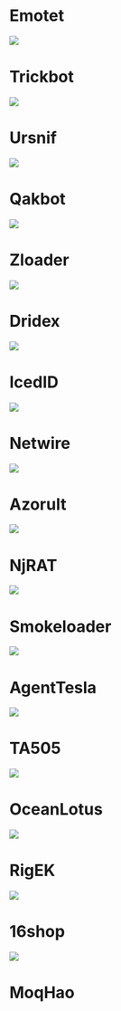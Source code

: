 # Emotet
![](https://github.com/mether049/Research/blob/master/Twitter/png/emotet.png)

# Trickbot
![](https://github.com/mether049/Research/blob/master/Twitter/png/Trickbot.png)

# Ursnif
![](https://github.com/mether049/Research/blob/master/Twitter/png/Ursnif.png)

# Qakbot
![](https://github.com/mether049/Research/blob/master/Twitter/png/Qakbot.png)

# Zloader
![](https://github.com/mether049/Research/blob/master/Twitter/png/Zloader.png)

# Dridex
![](https://github.com/mether049/Research/blob/master/Twitter/png/Dridex.png)

# IcedID
![](https://github.com/mether049/Research/blob/master/Twitter/png/IcedID.png)

# Netwire
![](https://github.com/mether049/Research/blob/master/Twitter/png/Netwire.png)

# Azorult
![](https://github.com/mether049/Research/blob/master/Twitter/png/Azorult.png)

# NjRAT
![](https://github.com/mether049/Research/blob/master/Twitter/png/NjRAT.png)

# Smokeloader
![](https://github.com/mether049/Research/blob/master/Twitter/png/Smokeloader.png)

# AgentTesla
![](https://github.com/mether049/Research/blob/master/Twitter/png/AgentTesla.png)

# TA505
![](https://github.com/mether049/Research/blob/master/Twitter/png/TA505.png)

# OceanLotus
![](https://github.com/mether049/Research/blob/master/Twitter/png/OceanLotus.png)

# RigEK
![](https://github.com/mether049/Research/blob/master/Twitter/png/RigEK.png)

# 16shop
![](https://github.com/mether049/Research/blob/master/Twitter/png/16shop.png)

# MoqHao
![]()
